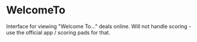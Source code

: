 # WelcomeTo
Interface for viewing "Welcome To..." deals online. Will not handle scoring - use the official app / scoring pads for that.
